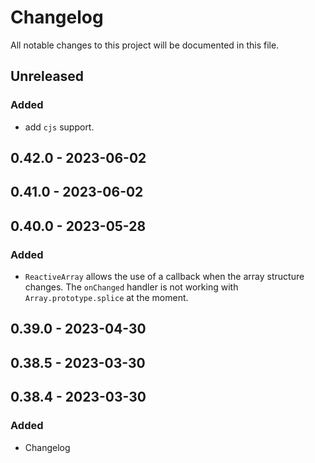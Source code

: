 # Changelog

All notable changes to this project will be documented in this file.

## Unreleased

### Added

- add `cjs` support.

## 0.42.0 - 2023-06-02

## 0.41.0 - 2023-06-02

## 0.40.0 - 2023-05-28

### Added

- `ReactiveArray` allows the use of a callback when the array structure changes. The `onChanged` handler is not working with `Array.prototype.splice` at the moment.

## 0.39.0 - 2023-04-30

## 0.38.5 - 2023-03-30

## 0.38.4 - 2023-03-30

### Added

- Changelog

